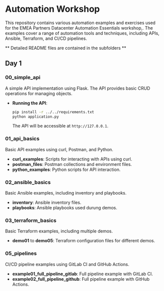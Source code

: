 # Automation Workshop

This repository contains various automation examples and exercises used for the EMEA Partners Datacenter Automation Essentials workshop,. The examples cover a range of automation tools and techniques, including APIs, Ansible, Terraform, and CI/CD pipelines.

** Detailed README files are contained in the subfolders **


## Day 1

### 00_simple_api

A simple API implementation using Flask. The API provides basic CRUD operations for managing objects.

- **Running the API**:
  ```sh
  pip install -r ../../requirements.txt
  python application.py
  ```
  The API will be accessible at `http://127.0.0.1`.

### 01_api_basics

Basic API examples using curl, Postman, and Python.

- **curl_examples**: Scripts for interacting with APIs using curl.
- **postman_files**: Postman collections and environment files.
- **python_examples**: Python scripts for API interaction.

### 02_ansible_basics

Basic Ansible examples, including inventory and playbooks.

- **inventory**: Ansible inventory files.
- **playbooks**: Ansible playbooks used durung demos.

### 03_terraform_basics

Basic Terraform examples, including multiple demos.

- **demo01** to **demo05**: Terraform configuration files for different demos.

### 05_pipelines

CI/CD pipeline examples using GitLab CI and GitHub Actions.

- **example01_full_pipeline_gitlab**: Full pipeline example with GitLab CI.
- **example02_full_pipeline_github**: Full pipeline example with GitHub Actions.
